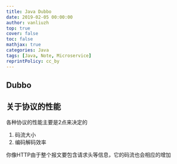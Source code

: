 ```yaml
---
title: Java Dubbo
date: 2019-02-05 00:00:00
author: vanliuzh
top: true
cover: false
toc: false
mathjax: true
categories: Java
tags: [Java, Note, Microservice]
reprintPolicy: cc_by
---
```


## Dubbo

## 关于协议的性能

各种协议的性能主要是2点来决定的

1. 码流大小
2. 编码解码效率

你像HTTP由于整个报文要包含请求头等信息，它的码流也会相应的增加